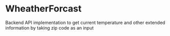 # WheatherForcast
Backend API implementation to get current temperature and other extended information by taking zip code as an input
